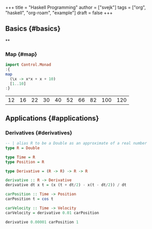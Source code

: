 +++
title = "Haskell Programming"
author = ["svejk"]
tags = ["org", "haskell", "org-roam", "example"]
draft = false
+++

## Basics {#basics}

\*\*


### Map {#map}

```haskell
import Control.Monad
:{
map
  (\x -> x*x + x + 10)
  [1..10]
:}
```

|    |    |    |    |    |    |    |    |     |     |
|----|----|----|----|----|----|----|----|-----|-----|
| 12 | 16 | 22 | 30 | 40 | 52 | 66 | 82 | 100 | 120 |


## Applications {#applications}


### Derivatives {#derivatives}

```haskell
-- | alias R to be a Double as an approximate of a real number
type R = Double

type Time = R
type Position = R

type Derivative = (R -> R) -> R -> R

derivative :: R -> Derivative
derivative dt x t = (x (t + dt/2) - x(t - dt/2)) / dt

carPosition :: Time -> Position
carPosition t = cos t

carVelocity :: Time -> Velocity
carVelocity = derivative 0.01 carPosition

derivative 0.00001 carPosition 1

```
